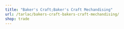 ```yaml
---
title: "Baker's Craft;Baker's Craft Mechandising"
url: /tarlac/bakers-craft-bakers-craft-mechandising/
shop: trade
---
```

